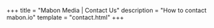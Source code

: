 +++
title = "Mabon Media | Contact Us"
description = "How to contact mabon.io"
template = "contact.html"
+++
